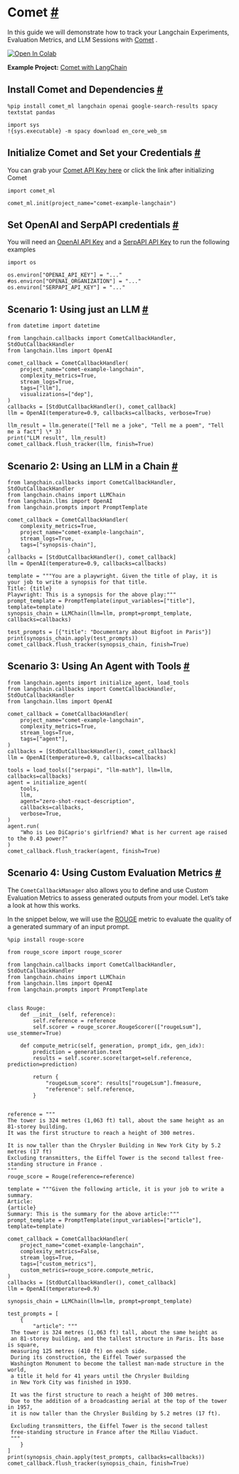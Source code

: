 


 Comet
 [#](#comet "Permalink to this headline")
=================================================






 In this guide we will demonstrate how to track your Langchain Experiments, Evaluation Metrics, and LLM Sessions with
 [Comet](https://www.comet.com/site/?utm_source=langchain&utm_medium=referral&utm_campaign=comet_notebook) 
 .
 


[![Open In Colab](https://colab.research.google.com/assets/colab-badge.svg)](https://colab.research.google.com/github/hwchase17/langchain/blob/master/docs/ecosystem/comet_tracking.ipynb)

**Example Project:** 
[Comet with LangChain](https://www.comet.com/examples/comet-example-langchain/view/b5ZThK6OFdhKWVSP3fDfRtrNF/panels?utm_source=langchain&utm_medium=referral&utm_campaign=comet_notebook) 





 Install Comet and Dependencies
 [#](#install-comet-and-dependencies "Permalink to this headline")
---------------------------------------------------------------------------------------------------







```
%pip install comet_ml langchain openai google-search-results spacy textstat pandas

import sys
!{sys.executable} -m spacy download en_core_web_sm

```








 Initialize Comet and Set your Credentials
 [#](#initialize-comet-and-set-your-credentials "Permalink to this headline")
-------------------------------------------------------------------------------------------------------------------------



 You can grab your
 [Comet API Key here](https://www.comet.com/signup?utm_source=langchain&utm_medium=referral&utm_campaign=comet_notebook) 
 or click the link after initializing Comet
 







```
import comet_ml

comet_ml.init(project_name="comet-example-langchain")

```








 Set OpenAI and SerpAPI credentials
 [#](#set-openai-and-serpapi-credentials "Permalink to this headline")
-----------------------------------------------------------------------------------------------------------



 You will need an
 [OpenAI API Key](https://platform.openai.com/account/api-keys) 
 and a
 [SerpAPI API Key](https://serpapi.com/dashboard) 
 to run the following examples
 







```
import os

os.environ["OPENAI_API_KEY"] = "..."
#os.environ["OPENAI_ORGANIZATION"] = "..."
os.environ["SERPAPI_API_KEY"] = "..."

```








 Scenario 1: Using just an LLM
 [#](#scenario-1-using-just-an-llm "Permalink to this headline")
------------------------------------------------------------------------------------------------







```
from datetime import datetime

from langchain.callbacks import CometCallbackHandler, StdOutCallbackHandler
from langchain.llms import OpenAI

comet_callback = CometCallbackHandler(
    project_name="comet-example-langchain",
    complexity_metrics=True,
    stream_logs=True,
    tags=["llm"],
    visualizations=["dep"],
)
callbacks = [StdOutCallbackHandler(), comet_callback]
llm = OpenAI(temperature=0.9, callbacks=callbacks, verbose=True)

llm_result = llm.generate(["Tell me a joke", "Tell me a poem", "Tell me a fact"] \* 3)
print("LLM result", llm_result)
comet_callback.flush_tracker(llm, finish=True)

```








 Scenario 2: Using an LLM in a Chain
 [#](#scenario-2-using-an-llm-in-a-chain "Permalink to this headline")
------------------------------------------------------------------------------------------------------------







```
from langchain.callbacks import CometCallbackHandler, StdOutCallbackHandler
from langchain.chains import LLMChain
from langchain.llms import OpenAI
from langchain.prompts import PromptTemplate

comet_callback = CometCallbackHandler(
    complexity_metrics=True,
    project_name="comet-example-langchain",
    stream_logs=True,
    tags=["synopsis-chain"],
)
callbacks = [StdOutCallbackHandler(), comet_callback]
llm = OpenAI(temperature=0.9, callbacks=callbacks)

template = """You are a playwright. Given the title of play, it is your job to write a synopsis for that title.
Title: {title}
Playwright: This is a synopsis for the above play:"""
prompt_template = PromptTemplate(input_variables=["title"], template=template)
synopsis_chain = LLMChain(llm=llm, prompt=prompt_template, callbacks=callbacks)

test_prompts = [{"title": "Documentary about Bigfoot in Paris"}]
print(synopsis_chain.apply(test_prompts))
comet_callback.flush_tracker(synopsis_chain, finish=True)

```








 Scenario 3: Using An Agent with Tools
 [#](#scenario-3-using-an-agent-with-tools "Permalink to this headline")
----------------------------------------------------------------------------------------------------------------







```
from langchain.agents import initialize_agent, load_tools
from langchain.callbacks import CometCallbackHandler, StdOutCallbackHandler
from langchain.llms import OpenAI

comet_callback = CometCallbackHandler(
    project_name="comet-example-langchain",
    complexity_metrics=True,
    stream_logs=True,
    tags=["agent"],
)
callbacks = [StdOutCallbackHandler(), comet_callback]
llm = OpenAI(temperature=0.9, callbacks=callbacks)

tools = load_tools(["serpapi", "llm-math"], llm=llm, callbacks=callbacks)
agent = initialize_agent(
    tools,
    llm,
    agent="zero-shot-react-description",
    callbacks=callbacks,
    verbose=True,
)
agent.run(
    "Who is Leo DiCaprio's girlfriend? What is her current age raised to the 0.43 power?"
)
comet_callback.flush_tracker(agent, finish=True)

```








 Scenario 4: Using Custom Evaluation Metrics
 [#](#scenario-4-using-custom-evaluation-metrics "Permalink to this headline")
----------------------------------------------------------------------------------------------------------------------------



 The
 `CometCallbackManager`
 also allows you to define and use Custom Evaluation Metrics to assess generated outputs from your model. Let’s take a look at how this works.
 



 In the snippet below, we will use the
 [ROUGE](https://huggingface.co/spaces/evaluate-metric/rouge) 
 metric to evaluate the quality of a generated summary of an input prompt.
 







```
%pip install rouge-score

```










```
from rouge_score import rouge_scorer

from langchain.callbacks import CometCallbackHandler, StdOutCallbackHandler
from langchain.chains import LLMChain
from langchain.llms import OpenAI
from langchain.prompts import PromptTemplate


class Rouge:
    def __init__(self, reference):
        self.reference = reference
        self.scorer = rouge_scorer.RougeScorer(["rougeLsum"], use_stemmer=True)

    def compute_metric(self, generation, prompt_idx, gen_idx):
        prediction = generation.text
        results = self.scorer.score(target=self.reference, prediction=prediction)

        return {
            "rougeLsum_score": results["rougeLsum"].fmeasure,
            "reference": self.reference,
        }


reference = """
The tower is 324 metres (1,063 ft) tall, about the same height as an 81-storey building.
It was the first structure to reach a height of 300 metres.

It is now taller than the Chrysler Building in New York City by 5.2 metres (17 ft)
Excluding transmitters, the Eiffel Tower is the second tallest free-standing structure in France .
"""
rouge_score = Rouge(reference=reference)

template = """Given the following article, it is your job to write a summary.
Article:
{article}
Summary: This is the summary for the above article:"""
prompt_template = PromptTemplate(input_variables=["article"], template=template)

comet_callback = CometCallbackHandler(
    project_name="comet-example-langchain",
    complexity_metrics=False,
    stream_logs=True,
    tags=["custom_metrics"],
    custom_metrics=rouge_score.compute_metric,
)
callbacks = [StdOutCallbackHandler(), comet_callback]
llm = OpenAI(temperature=0.9)

synopsis_chain = LLMChain(llm=llm, prompt=prompt_template)

test_prompts = [
    {
        "article": """
 The tower is 324 metres (1,063 ft) tall, about the same height as
 an 81-storey building, and the tallest structure in Paris. Its base is square,
 measuring 125 metres (410 ft) on each side.
 During its construction, the Eiffel Tower surpassed the
 Washington Monument to become the tallest man-made structure in the world,
 a title it held for 41 years until the Chrysler Building
 in New York City was finished in 1930.

 It was the first structure to reach a height of 300 metres.
 Due to the addition of a broadcasting aerial at the top of the tower in 1957,
 it is now taller than the Chrysler Building by 5.2 metres (17 ft).

 Excluding transmitters, the Eiffel Tower is the second tallest
 free-standing structure in France after the Millau Viaduct.
 """
    }
]
print(synopsis_chain.apply(test_prompts, callbacks=callbacks))
comet_callback.flush_tracker(synopsis_chain, finish=True)

```








